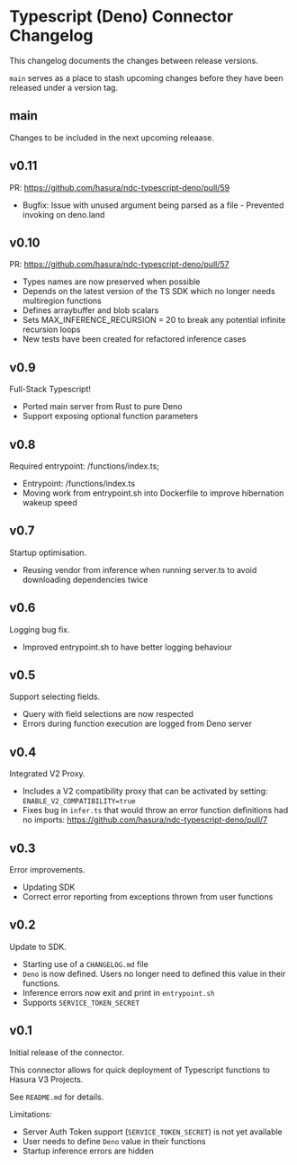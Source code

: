 # Typescript (Deno) Connector Changelog

This changelog documents the changes between release versions.

`main` serves as a place to stash upcoming changes before they have been released under a version tag.


## main

Changes to be included in the next upcoming releaase.

## v0.11

PR: https://github.com/hasura/ndc-typescript-deno/pull/59

* Bugfix: Issue with unused argument being parsed as a file - Prevented invoking on deno.land

## v0.10

PR: https://github.com/hasura/ndc-typescript-deno/pull/57

* Types names are now preserved when possible
* Depends on the latest version of the TS SDK which no longer needs multiregion functions
* Defines arraybuffer and blob scalars
* Sets MAX_INFERENCE_RECURSION = 20 to break any potential infinite recursion loops
* New tests have been created for refactored inference cases

## v0.9

Full-Stack Typescript!

* Ported main server from Rust to pure Deno
* Support exposing optional function parameters

## v0.8

Required entrypoint: /functions/index.ts;

* Entrypoint: /functions/index.ts
* Moving work from entrypoint.sh into Dockerfile to improve hibernation wakeup speed

## v0.7

Startup optimisation.

* Reusing vendor from inference when running server.ts to avoid downloading dependencies twice

## v0.6

Logging bug fix.

* Improved entrypoint.sh to have better logging behaviour

## v0.5

Support selecting fields.

* Query with field selections are now respected
* Errors during function execution are logged from Deno server

## v0.4

Integrated V2 Proxy.

* Includes a V2 compatibility proxy that can be activated by setting: `ENABLE_V2_COMPATIBILITY=true`
* Fixes bug in `infer.ts` that would throw an error function definitions had no imports: https://github.com/hasura/ndc-typescript-deno/pull/7

## v0.3

Error improvements.

* Updating SDK
* Correct error reporting from exceptions thrown from user functions

## v0.2

Update to SDK.

* Starting use of a `CHANGELOG.md` file
* `Deno` is now defined. Users no longer need to defined this value in their functions.
* Inference errors now exit and print in `entrypoint.sh`
* Supports `SERVICE_TOKEN_SECRET`


## v0.1

Initial release of the connector.

This connector allows for quick deployment of Typescript functions to Hasura V3 Projects.

See `README.md` for details.

Limitations:

* Server Auth Token support (`SERVICE_TOKEN_SECRET`) is not yet available
* User needs to define `Deno` value in their functions
* Startup inference errors are hidden
